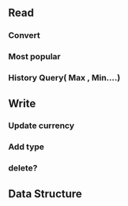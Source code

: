 
## Read

### Convert

### Most popular

### History Query( Max , Min....)

## Write
### Update currency 

### Add type

### delete?


## Data Structure 





